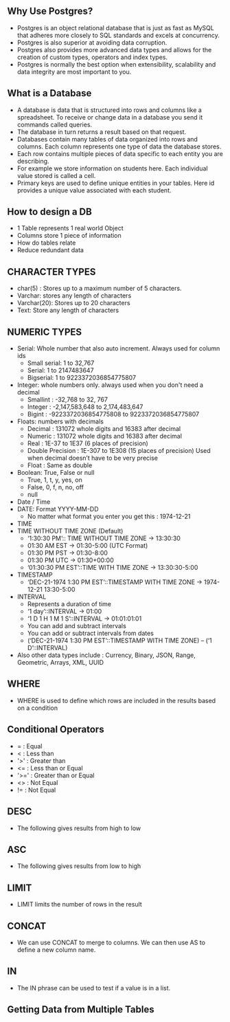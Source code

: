 ## Why Use Postgres?
- Postgres is an object relational database that is just as fast as MySQL that adheres more closely to SQL standards and excels at concurrency.
- Postgres is also superior at avoiding data corruption.
- Postgres also provides more advanced data types and allows for the creation of custom types, operators and index types. 
- Postgres is normally the best option when extensibility, scalability and data integrity are most important to you. 
## What is a Database
- A database is data that is structured into rows and columns like a spreadsheet. To receive or change data in a database you send it commands called queries. 
- The database in turn returns a result based on that request.
- Databases contain many tables of data organized into rows and columns. Each column represents one type of data the database stores. 
- Each row contains multiple pieces of data specific to each entity you are describing.
-  For example we store information on students here. Each individual value stored is called a cell. 
- Primary keys are used to define unique entities in your tables. Here id provides a unique value associated with each student.
## How to design a DB
- 1 Table represents 1 real world Object
- Columns store 1 piece of information
- How do tables relate
- Reduce redundant data
## CHARACTER TYPES
- char(5) : Stores up to a maximum number of 5 characters.
- Varchar: stores any length of characters
- Varchar(20): Stores up to 20 characters
- Text: Store any length of characters
## NUMERIC TYPES
- Serial: Whole number that also auto increment. Always used for column ids
    - Small serial: 1 to 32,767
    - Serial: 1 to 2147483647
    - Bigserial: 1 to 9223372036854775807
- Integer: whole numbers only. always used when you don't need a decimal
    - Smallint : -32,768 to 32, 767
    - Integer : -2,147,583,648 to 2,174,483,647
    - Bigint : -9223372036854775808 to 9223372036854775807
- Floats: numbers with decimals
    - Decimal : 131072 whole digits and 16383 after decimal
    - Numeric : 131072 whole digits and 16383 after decimal
    - Real : 1E-37 to 1E37 (6 places of precision)
    - Double Precision : 1E-307 to 1E308 (15 places of precision) Used when decimal doesn’t have to be very precise
    - Float : Same as double
- Boolean: True, False or null
    - True, 1, t, y, yes, on
    - False, 0, f, n, no, off
    - null
- Date / Time 
- DATE: Format YYYY-MM-DD
    - No matter what format you enter you get this : 1974-12-21
- TIME
- TIME WITHOUT TIME ZONE (Default)
    - ‘1:30:30 PM’:: TIME WITHOUT TIME ZONE -> 13:30:30
    - 01:30 AM EST -> 01:30-5:00 (UTC Format)
    - 01:30 PM PST -> 01:30-8:00
    - 01:30 PM UTC -> 01:30+00:00
    - ’01:30:30 PM EST’::TIME WITH TIME ZONE -> 13:30:30-5:00
- TIMESTAMP
    - ‘DEC-21-1974 1:30 PM EST’::TIMESTAMP WITH TIME ZONE -> 1974-12-21 13:30-5:00
- INTERVAL
    - Represents a duration of time
    - ‘1 day’::INTERVAL -> 01:00
    - ‘1 D 1 H 1 M 1 S’::INTERVAL -> 01:01:01:01
    - You can add and subtract intervals
    - You can add or subtract intervals from dates
    - (‘DEC-21-1974 1:30 PM EST’::TIMESTAMP WITH TIME ZONE) – (‘1 D’::INTERVAL)
- Also other data types include : Currency, Binary, JSON, Range, Geometric, Arrays, XML, UUID
## WHERE
- WHERE is used to define which rows are included in the results based on a condition
## Conditional Operators
- = : Equal
- < : Less than
- '>' : Greater than
- <= : Less than or Equal
- '>=' : Greater than or Equal
- <> : Not Equal
- != : Not Equal
## DESC 
- The following gives results from high to low
## ASC
- The following gives results from low to high
## LIMIT
- LIMIT limits the number of rows in the result
## CONCAT
- We can use CONCAT to merge to columns. We can then use AS to define a new column name.
## IN 
- The IN phrase can be used to test if a value is in a list. 
## Getting Data from Multiple Tables